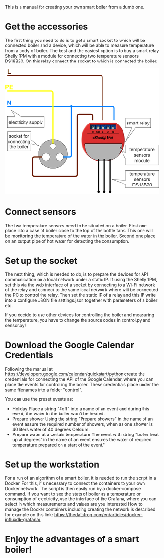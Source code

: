 This is a manual for creating your own smart boiler from a dumb one.

# Get the accessories
The first thing you need to do is to get a smart socket to which will be connected boiler and a device, which will be able to measure temperature from a body of boiler. 
The best and the easiest option is to buy a smart relay Shelly 1PM with a module for connecting two temperature sensors DS18B20. On this relay connect the socket to which is connected the boiler.

![Connection of smart relay on a socket.](https://github.com/grinwi/smart_boiler/blob/main/relay.png)

# Connect sensors
The two temperature sensors need to be situated on a boiler. First one place into a case of boiler close to the top of the bottle tank. This one will be monitoring the temperature of the water in the boiler. Second one place on an output pipe of hot water for detecting the consumption.

# Set up the socket
The next thing, which is needed to do, is to prepare the devices for API communication on a local network under a static IP. If using the Shelly 1PM, set this via the web interface of a socket by connecting to a Wi-Fi network of the relay and connect to the same local network where will be connected the PC to control the relay. Then set the static IP of a relay and this IP write into a configure JSON file settings.json together with parameters of a boiler etc.

If you decide to use other devices for controlling the boiler and measuring the temperature, you have to change the source codes in control.py and sensor.py!

# Download the Google Calendar Credentials
Following the manual at https://developers.google.com/calendar/quickstart/python create the credentials for connecting the API of the Google Calendar, where you can place the events for controlling the boiler. These credentials place under the same filenames into a folder "control". 

You can use the preset events as:
- Holiday
Place a string "#off" into a name of an event and during this event, the water in the boiler won't be heated.
- Prepare shower
Using the string "Prepare <number of showers> showers" in the name of an event assure the required number of showers, when as one shower is 40 liters water of 40 degrees Celsium.
- Prepare water at a certain temperature
The event with string "boiler heat up at <number> degrees" in the name of an event ensures the water of required temperature prepared on a start of the event."

# Set up the workstation
For a run of an algorithm of a smart boiler, it is needed to run the script in a Docker. For this, it's necessary to connect the containers to your own Docker network.  The script is then easily run by a docker-compose command. If you want to see the stats of boiler as a temperature or consumption of electricity, use the interface of the Grafana, where you can select in which measurements and values are you interested
How to manage the Docker containers including creating the network is described for example on this link: <https://thedatafrog.com/en/articles/docker-influxdb-grafana/>

# Enjoy the advantages of a smart boiler!
